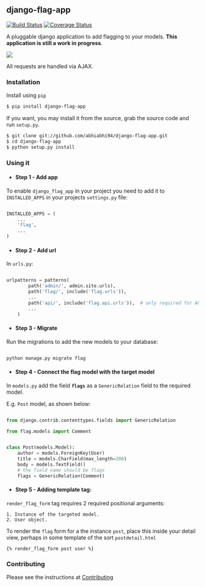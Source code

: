 ## django-flag-app

[![Build Status](https://travis-ci.org/abhiabhi94/django-flag-app.svg?branch=master)](https://travis-ci.org/abhiabhi94/django-flag-app)
[![Coverage Status](https://coveralls.io/repos/github/abhiabhi94/django-flag-app/badge.svg?branch=master)](https://coveralls.io/github/abhiabhi94/django-flag-app?branch=master)

A pluggable django application to add flagging to your models. **This application is still a work in progress**.

![](./docs/_static/images/flagging.gif)

All requests are handled via AJAX.

### Installation

Install using `pip`
```bash
$ pip install django-flag-app
```

If you want, you may install it from the source, grab the source code and run `setup.py`.

```bash
$ git clone git://github.com/abhiabhi94/django-flag-app.git
$ cd django-flag-app
$ python setup.py install
```
### Using it

- #### Step 1 - Add app

To enable `django_flag_app` in your project you need to add it to `INSTALLED_APPS` in your projects `settings.py` file:

```python

INSTALLED_APPS = (
    ...
    'flag',
    ...
)
```
- #### Step 2 - Add url

In `urls.py`:

```python

urlpatterns = patterns(
        path('admin/', admin.site.urls),
        path('flag/', include('flag.urls')),
        ...
        path('api/', include('flag.api.urls')),  # only required for API Framework
        ...
    )
```

- #### Step 3 - Migrate

Run the migrations to add the new models to your database:

```python

python manage.py migrate flag
```

- #### Step 4 - Connect the flag model with the target model

In `models.py` add the field **`flags`** as a `GenericRelation` field to the required model.

E.g. `Post` model, as shown below:

```python

from django.contrib.contenttypes.fields import GenericRelation

from flag.models import Comment


class Post(models.Model):
    author = models.ForeignKey(User)
    title = models.CharField(max_length=200)
    body = models.TextField()
    # the field name should be flags
    flags = GenericRelation(Comment)
```


- #### Step 5 - Adding template tag:

`render_flag_form` tag requires 2 required positional arguments:

    1. Instance of the targeted model.
    2. User object.

To render the `flag` form for a the instance `post`, place this inside your detail view, perhaps in some template of the sort `postdetail.html`

```jinja
{% render_flag_form post user %}
```

### Contributing

Please see the instructions at [Contributing](./CONTRIBUTING.md)
